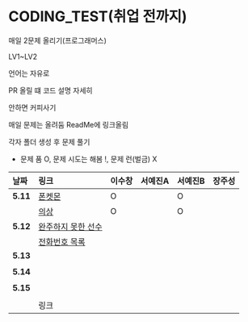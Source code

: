 # CODING_TEST(취업 전까지)
매일 2문제 올리기(프로그래머스)


LV1~LV2


언어는 자유로 


PR 올릴 떄 코드 설명 자세히


안하면 커피사기

매일 문제는 올려둠 ReadMe에 링크올림

각자 폴더 생성 후 문제 풀기

- 문제 품 O, 문제 시도는 해봄 !, 문제 런(벌금) X

| 날짜 | 링크 | 이수창 | 서예진A | 서예진B | 장주성 |
| :----------|:----------|:----------| :----------| :----------| :----------|
| **5.11**| [폰켓몬](https://school.programmers.co.kr/learn/courses/30/lessons/1845)| O | | O | |
| | [의상](https://school.programmers.co.kr/learn/courses/30/lessons/42578) | O |  | O |  |
| **5.12**|  [완주하지 못한 선수](https://school.programmers.co.kr/learn/courses/30/lessons/42576) |  |  |  |  |
| |   [전화번호 목록](https://school.programmers.co.kr/learn/courses/30/lessons/42577) |  |  |  |  |
| **5.13**|  |  |  |  |  |  |
| |  |   |  |  |  |
| **5.14**|    |  |  |  |  |
| |    |  |  |  |  |
| **5.15**|   |  |  |  |  |
| |    |  |  |  |  |
| |  링크 |  |  |  |  |
